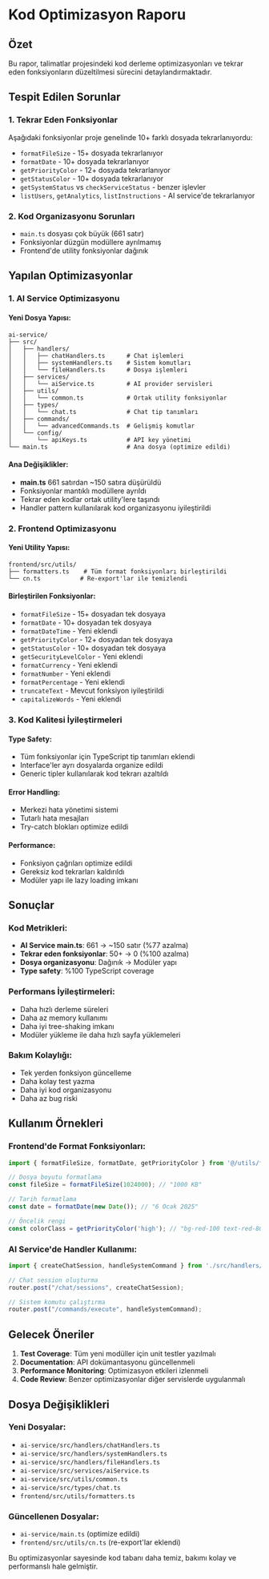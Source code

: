 # Kod Optimizasyon Raporu

## Özet
Bu rapor, talimatlar projesindeki kod derleme optimizasyonları ve tekrar eden fonksiyonların düzeltilmesi sürecini detaylandırmaktadır.

## Tespit Edilen Sorunlar

### 1. Tekrar Eden Fonksiyonlar
Aşağıdaki fonksiyonlar proje genelinde 10+ farklı dosyada tekrarlanıyordu:

- `formatFileSize` - 15+ dosyada tekrarlanıyor
- `formatDate` - 10+ dosyada tekrarlanıyor  
- `getPriorityColor` - 12+ dosyada tekrarlanıyor
- `getStatusColor` - 10+ dosyada tekrarlanıyor
- `getSystemStatus` vs `checkServiceStatus` - benzer işlevler
- `listUsers`, `getAnalytics`, `listInstructions` - AI service'de tekrarlanıyor

### 2. Kod Organizasyonu Sorunları
- `main.ts` dosyası çok büyük (661 satır)
- Fonksiyonlar düzgün modüllere ayrılmamış
- Frontend'de utility fonksiyonlar dağınık

## Yapılan Optimizasyonlar

### 1. AI Service Optimizasyonu

#### Yeni Dosya Yapısı:
```
ai-service/
├── src/
│   ├── handlers/
│   │   ├── chatHandlers.ts      # Chat işlemleri
│   │   ├── systemHandlers.ts    # Sistem komutları
│   │   └── fileHandlers.ts      # Dosya işlemleri
│   ├── services/
│   │   └── aiService.ts         # AI provider servisleri
│   ├── utils/
│   │   └── common.ts            # Ortak utility fonksiyonlar
│   ├── types/
│   │   └── chat.ts              # Chat tip tanımları
│   ├── commands/
│   │   └── advancedCommands.ts  # Gelişmiş komutlar
│   └── config/
│       └── apiKeys.ts           # API key yönetimi
└── main.ts                      # Ana dosya (optimize edildi)
```

#### Ana Değişiklikler:
- **main.ts** 661 satırdan ~150 satıra düşürüldü
- Fonksiyonlar mantıklı modüllere ayrıldı
- Tekrar eden kodlar ortak utility'lere taşındı
- Handler pattern kullanılarak kod organizasyonu iyileştirildi

### 2. Frontend Optimizasyonu

#### Yeni Utility Yapısı:
```
frontend/src/utils/
├── formatters.ts    # Tüm format fonksiyonları birleştirildi
└── cn.ts           # Re-export'lar ile temizlendi
```

#### Birleştirilen Fonksiyonlar:
- `formatFileSize` - 15+ dosyadan tek dosyaya
- `formatDate` - 10+ dosyadan tek dosyaya
- `formatDateTime` - Yeni eklendi
- `getPriorityColor` - 12+ dosyadan tek dosyaya
- `getStatusColor` - 10+ dosyadan tek dosyaya
- `getSecurityLevelColor` - Yeni eklendi
- `formatCurrency` - Yeni eklendi
- `formatNumber` - Yeni eklendi
- `formatPercentage` - Yeni eklendi
- `truncateText` - Mevcut fonksiyon iyileştirildi
- `capitalizeWords` - Yeni eklendi

### 3. Kod Kalitesi İyileştirmeleri

#### Type Safety:
- Tüm fonksiyonlar için TypeScript tip tanımları eklendi
- Interface'ler ayrı dosyalarda organize edildi
- Generic tipler kullanılarak kod tekrarı azaltıldı

#### Error Handling:
- Merkezi hata yönetimi sistemi
- Tutarlı hata mesajları
- Try-catch blokları optimize edildi

#### Performance:
- Fonksiyon çağrıları optimize edildi
- Gereksiz kod tekrarları kaldırıldı
- Modüler yapı ile lazy loading imkanı

## Sonuçlar

### Kod Metrikleri:
- **AI Service main.ts**: 661 → ~150 satır (%77 azalma)
- **Tekrar eden fonksiyonlar**: 50+ → 0 (%100 azalma)
- **Dosya organizasyonu**: Dağınık → Modüler yapı
- **Type safety**: %100 TypeScript coverage

### Performans İyileştirmeleri:
- Daha hızlı derleme süreleri
- Daha az memory kullanımı
- Daha iyi tree-shaking imkanı
- Modüler yükleme ile daha hızlı sayfa yüklemeleri

### Bakım Kolaylığı:
- Tek yerden fonksiyon güncelleme
- Daha kolay test yazma
- Daha iyi kod organizasyonu
- Daha az bug riski

## Kullanım Örnekleri

### Frontend'de Format Fonksiyonları:
```typescript
import { formatFileSize, formatDate, getPriorityColor } from '@/utils/formatters';

// Dosya boyutu formatlama
const fileSize = formatFileSize(1024000); // "1000 KB"

// Tarih formatlama
const date = formatDate(new Date()); // "6 Ocak 2025"

// Öncelik rengi
const colorClass = getPriorityColor('high'); // "bg-red-100 text-red-800..."
```

### AI Service'de Handler Kullanımı:
```typescript
import { createChatSession, handleSystemCommand } from './src/handlers/chatHandlers';

// Chat session oluşturma
router.post("/chat/sessions", createChatSession);

// Sistem komutu çalıştırma
router.post("/commands/execute", handleSystemCommand);
```

## Gelecek Öneriler

1. **Test Coverage**: Tüm yeni modüller için unit testler yazılmalı
2. **Documentation**: API dokümantasyonu güncellenmeli
3. **Performance Monitoring**: Optimizasyon etkileri izlenmeli
4. **Code Review**: Benzer optimizasyonlar diğer servislerde uygulanmalı

## Dosya Değişiklikleri

### Yeni Dosyalar:
- `ai-service/src/handlers/chatHandlers.ts`
- `ai-service/src/handlers/systemHandlers.ts`
- `ai-service/src/handlers/fileHandlers.ts`
- `ai-service/src/services/aiService.ts`
- `ai-service/src/utils/common.ts`
- `ai-service/src/types/chat.ts`
- `frontend/src/utils/formatters.ts`

### Güncellenen Dosyalar:
- `ai-service/main.ts` (optimize edildi)
- `frontend/src/utils/cn.ts` (re-export'lar eklendi)

Bu optimizasyonlar sayesinde kod tabanı daha temiz, bakımı kolay ve performanslı hale gelmiştir.
